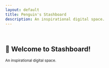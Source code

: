 ```yaml
---
layout: default
title: Penguin's Stashboard
description: An inspirational digital space.
---
```

<br>
<p align="center">
<h2>👋 Welcome to Stashboard!</h2>
<small>An inspirational digital space.</small>
<br><br><br><br>
<script src="https://ajax.googleapis.com/ajax/libs/jquery/3.5.1/jquery.min.js"></script>
<script src="assets/javascript/random_quote.js"></script>
<center>
<div class="card">
<h1 id = "id_emoji"/><h2 id = "id_title"/>
<h4 id = "id_text"/>
<br>
<h5 id = "id_topic"/>
</div>
</center>
</p>
